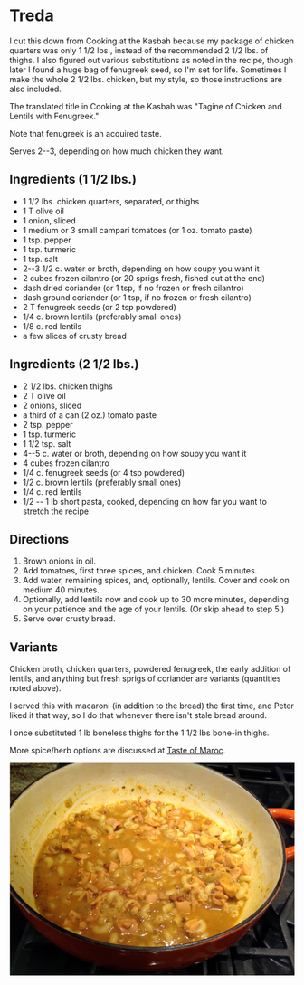 # Treda

I cut this down from Cooking at the Kasbah because my package of chicken quarters was only 1 1/2 lbs., instead of the recommended 2 1/2 lbs. of thighs.  I also figured out various substitutions as noted in the recipe, though later I found a huge bag of fenugreek seed, so I'm set for life.  Sometimes I make the whole 2 1/2 lbs. chicken, but my style, so those instructions are also included.

The translated title in Cooking at the Kasbah was "Tagine of Chicken and Lentils with Fenugreek."

Note that fenugreek is an acquired taste.

Serves 2--3, depending on how much chicken they want.

## Ingredients (1 1/2 lbs.)

* 1 1/2 lbs. chicken quarters, separated, or thighs
* 1 T olive oil
* 1 onion, sliced
* 1 medium or 3 small campari tomatoes (or 1 oz. tomato paste)
* 1 tsp. pepper
* 1 tsp. turmeric
* 1 tsp. salt
* 2--3 1/2 c. water or broth, depending on how soupy you want it
* 2 cubes frozen cilantro (or 20 sprigs fresh, fished out at the end)
* dash dried coriander (or 1 tsp, if no frozen or fresh cilantro)
* dash ground coriander (or 1 tsp, if no frozen or fresh cilantro)
* 2 T fenugreek seeds (or 2 tsp powdered)
* 1/4 c. brown lentils (preferably small ones)
* 1/8 c. red lentils
* a few slices of crusty bread

## Ingredients (2 1/2 lbs.)

* 2 1/2 lbs. chicken thighs
* 2 T olive oil
* 2 onions, sliced
* a third of a can (2 oz.) tomato paste 
* 2 tsp. pepper
* 1 tsp. turmeric
* 1 1/2 tsp. salt
* 4--5 c. water or broth, depending on how soupy you want it
* 4 cubes frozen cilantro
* 1/4 c. fenugreek seeds (or 4 tsp powdered)
* 1/2 c. brown lentils (preferably small ones)
* 1/4 c. red lentils
* 1/2 -- 1 lb short pasta, cooked, depending on how far you want to stretch the recipe

## Directions

1. Brown onions in oil.
2. Add tomatoes, first three spices, and chicken. Cook 5 minutes.
3. Add water, remaining spices, and, optionally, lentils.  Cover and cook on medium 40 minutes.
4. Optionally, add lentils now and cook up to 30 more minutes, depending on your patience and the age of your lentils.  (Or skip ahead to step 5.)
5. Serve over crusty bread.

## Variants

Chicken broth, chicken quarters, powdered fenugreek, the early addition of lentils, and anything but fresh sprigs of coriander are variants (quantities noted above).

I served this with macaroni (in addition to the bread) the first time, and Peter liked it that way, so I do that whenever there isn't stale bread around.

I once substituted 1 lb boneless thighs for the 1 1/2 lbs bone-in thighs.

More spice/herb options are discussed at [Taste of Maroc](https://tasteofmaroc.com/moroccan-chicken-rfissa/).

![Treda variant](../images/treda.png)
